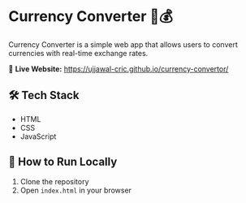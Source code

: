 # Currency Converter 🏦💰

Currency Converter is a simple web app that allows users to convert currencies with real-time exchange rates.

🔗 **Live Website:** https://ujjawal-cric.github.io/currency-convertor/

## 🛠️ Tech Stack
- HTML
- CSS
- JavaScript

## 📂 How to Run Locally
1. Clone the repository
2. Open `index.html` in your browser
